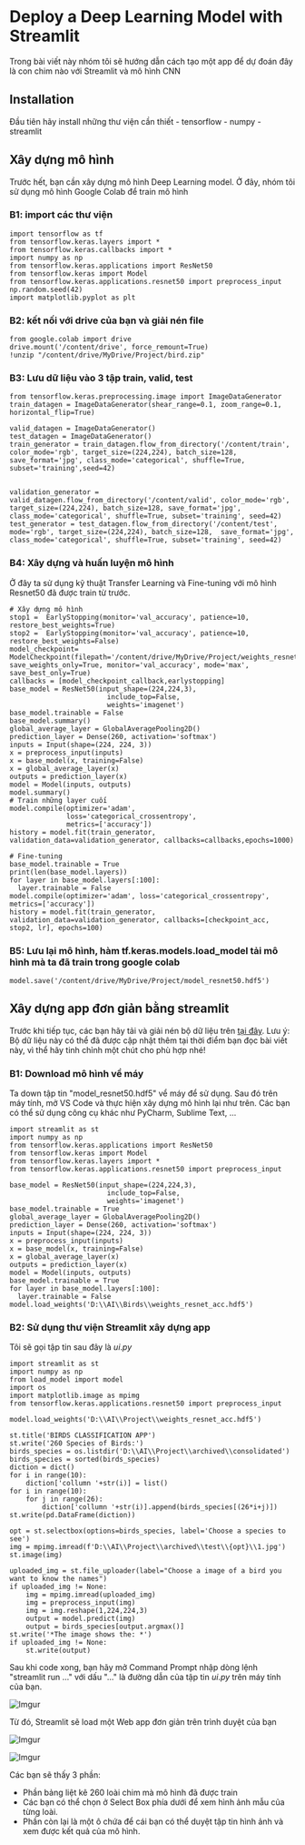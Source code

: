 # Deploy a Deep Learning Model with Streamlit
Trong bài viết này nhóm tôi sẽ hướng dẫn cách tạo một app 
để dự đoán đây là con chim nào với Streamlit và mô hình CNN
## Installation
Đầu tiên hãy install những thư viện cần thiết
    - tensorflow
    - numpy
    - streamlit
## Xây dựng mô hình
Trước hết, bạn cần xây dựng mô hình Deep Learning model. Ở đây, nhóm tôi sử dụng mô hình Google Colab để train mô hình
### B1: import các thư viện
```python=
import tensorflow as tf 
from tensorflow.keras.layers import *
from tensorflow.keras.callbacks import *
import numpy as np
from tensorflow.keras.applications import ResNet50
from tensorflow.keras import Model
from tensorflow.keras.applications.resnet50 import preprocess_input 
np.random.seed(42)
import matplotlib.pyplot as plt
```

### B2: kết nối với drive của bạn và giải nén file
```python=
from google.colab import drive
drive.mount('/content/drive', force_remount=True)
!unzip "/content/drive/MyDrive/Project/bird.zip"
```
### B3: Lưu dữ liệu vào 3 tập train, valid, test
```python=
from tensorflow.keras.preprocessing.image import ImageDataGenerator
train_datagen = ImageDataGenerator(shear_range=0.1, zoom_range=0.1,                       horizontal_flip=True)  

valid_datagen = ImageDataGenerator()
test_datagen = ImageDataGenerator()
train_generator = train_datagen.flow_from_directory('/content/train',   color_mode='rgb', target_size=(224,224), batch_size=128, save_format='jpg', class_mode='categorical', shuffle=True, subset='training',seed=42)


validation_generator = valid_datagen.flow_from_directory('/content/valid', color_mode='rgb', target_size=(224,224), batch_size=128, save_format='jpg', class_mode='categorical', shuffle=True, subset='training', seed=42)
test_generator = test_datagen.flow_from_directory('/content/test', mode='rgb', target_size=(224,224), batch_size=128,  save_format='jpg', class_mode='categorical', shuffle=True, subset='training', seed=42)
```
### B4: Xây dựng và huấn luyện mô hình 
Ở đây ta sử dụng kỹ thuật Transfer Learning và Fine-tuning với mô hình Resnet50 đã được train từ trước.

```python=
# Xây dựng mô hình
stop1 =  EarlyStopping(monitor='val_accuracy', patience=10, restore_best_weights=True)
stop2 =  EarlyStopping(monitor='val_accuracy', patience=10, restore_best_weights=False)
model_checkpoint= ModelCheckpoint(filepath='/content/drive/MyDrive/Project/weights_resnet_adam.hdf5', save_weights_only=True, monitor='val_accuracy', mode='max', save_best_only=True)
callbacks = [model_checkpoint_callback,earlystopping]
base_model = ResNet50(input_shape=(224,224,3),
                        include_top=False,
                        weights='imagenet')
base_model.trainable = False
base_model.summary()
global_average_layer = GlobalAveragePooling2D()
prediction_layer = Dense(260, activation='softmax')
inputs = Input(shape=(224, 224, 3))
x = preprocess_input(inputs)
x = base_model(x, training=False)
x = global_average_layer(x)
outputs = prediction_layer(x)
model = Model(inputs, outputs)
model.summary()
# Train những layer cuối
model.compile(optimizer='adam',
              loss='categorical_crossentropy',
              metrics=['accuracy'])
history = model.fit(train_generator, validation_data=validation_generator, callbacks=callbacks,epochs=1000)
```

```python=
# Fine-tuning
base_model.trainable = True
print(len(base_model.layers))
for layer in base_model.layers[:100]:
  layer.trainable = False
model.compile(optimizer='adam', loss='categorical_crossentropy', metrics=['accuracy'])
history = model.fit(train_generator, validation_data=validation_generator, callbacks=[checkpoint_acc, stop2, lr], epochs=100)
```

### B5: Lưu lại mô hình, hàm tf.keras.models.load_model tải mô hình mà ta đã train trong google colab 
```python=
model.save('/content/drive/MyDrive/Project/model_resnet50.hdf5')
```
## Xây dựng app đơn giản bằng streamlit

Trước khi tiếp tục, các bạn hãy tải và giải nén bộ dữ liệu trên [tại đây](https://www.kaggle.com/gpiosenka/100-bird-species).
Lưu ý: Bộ dữ liệu này có thể đã được cập nhật thêm tại thời điểm bạn đọc bài viết này, vì thể hãy tinh chỉnh một chút cho phù hợp nhé!
### B1: Download mô hình về máy
Ta down tập tin "model_resnet50.hdf5" vể máy để sử dụng. Sau đó trên máy tính, mở VS Code và thực hiện xây dựng mô hình lại như trên. Các bạn có thể sử dụng công cụ khác như PyCharm, Sublime Text, ...
```python=
import streamlit as st
import numpy as np
from tensorflow.keras.applications import ResNet50
from tensorflow.keras import Model
from tensorflow.keras.layers import *
from tensorflow.keras.applications.resnet50 import preprocess_input

base_model = ResNet50(input_shape=(224,224,3),
                        include_top=False,
                        weights='imagenet')
base_model.trainable = True
global_average_layer = GlobalAveragePooling2D()
prediction_layer = Dense(260, activation='softmax')
inputs = Input(shape=(224, 224, 3))
x = preprocess_input(inputs)
x = base_model(x, training=False)
x = global_average_layer(x)
outputs = prediction_layer(x)
model = Model(inputs, outputs)
base_model.trainable = True
for layer in base_model.layers[:100]:
  layer.trainable = False
model.load_weights('D:\\AI\\Birds\\weights_resnet_acc.hdf5')
```

### B2: Sử dụng thư viện Streamlit xây dựng app
Tôi sẽ gọi tập tin sau đây là $ui.py$
```python=
import streamlit as st
import numpy as np
from load_model import model
import os
import matplotlib.image as mpimg
from tensorflow.keras.applications.resnet50 import preprocess_input 

model.load_weights('D:\\AI\\Project\\weights_resnet_acc.hdf5')

st.title('BIRDS CLASSIFICATION APP')
st.write('260 Species of Birds:')
birds_species = os.listdir('D:\\AI\\Project\\archived\\consolidated')
birds_species = sorted(birds_species)
diction = dict()
for i in range(10):
    diction['collumn '+str(i)] = list()
for i in range(10):
    for j in range(26):
        diction['collumn '+str(i)].append(birds_species[(26*i+j)])
st.write(pd.DataFrame(diction))

opt = st.selectbox(options=birds_species, label='Choose a species to see')
img = mpimg.imread(f'D:\\AI\\Project\\archived\\test\\{opt}\\1.jpg') 
st.image(img)

uploaded_img = st.file_uploader(label="Choose a image of a bird you want to know the names")
if uploaded_img != None:
    img = mpimg.imread(uploaded_img)
    img = preprocess_input(img)
    img = img.reshape(1,224,224,3)
    output = model.predict(img)
    output = birds_species[output.argmax()]
st.write('*The image shows the: *') 
if uploaded_img != None:
    st.write(output)
```
Sau khi code xong, bạn hãy mở Command Prompt nhập dòng lệnh "streamlit run ..." với dấu "..." là đường dẫn của tập tin $ui.py$ trên máy tính của bạn.

![Imgur](https://i.imgur.com/Q7pYaDj.png)

Từ đó, Streamlit sẽ load một Web app đơn giản trên trình duyệt của bạn

![Imgur](https://i.imgur.com/c4RYK1J.png)

![Imgur](https://i.imgur.com/6JUn876.png)

Các bạn sẽ thấy 3 phần:
- Phần bảng liệt kê 260 loài chim mà mô hình đã được train
- Các bạn có thể chọn ở Select Box phía dưới để xem hình ảnh mẫu của từng loài.
- Phần còn lại là một ô chứa để cái bạn có thể duyệt tập tin hình ảnh và xem được kết quả của mô hình.
